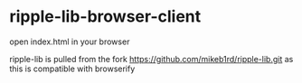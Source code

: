 # ripple-lib-browser-client

open index.html in your browser

ripple-lib is pulled from the fork https://github.com/mikeb1rd/ripple-lib.git as this is compatible with browserify